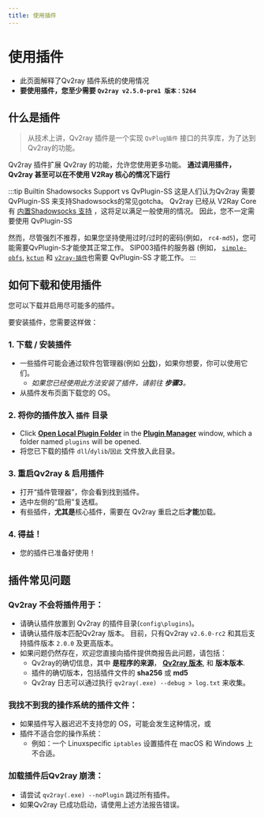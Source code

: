 ```yaml
---
title: 使用插件
---
```


# 使用插件

- 此页面解释了Qv2ray 插件系统的使用情况
- **要使用插件，您至少需要 `Qv2ray v2.5.0-pre1 版本：5264`**

## 什么是插件

> 从技术上讲，Qv2ray 插件是一个实现 `QvPlug插件` 接口的共享库，为了达到Qv2ray的功能。

Qv2ray 插件扩展 Qv2ray 的功能，允许您使用更多功能。 **通过调用插件，Qv2ray 甚至可以在不使用 V2Ray 核心的情况下运行**



:::tip Builtin Shadowsocks Support vs QvPlugin-SS 这是人们认为Qv2ray 需要 QvPlugin-SS 来支持Shadowsocks的常见gotcha。 Qv2ray 已经从 V2Ray Core 有 [内置Shadowsocks 支持](https://www.v2fly.org/config/protocols/shadowsocks.html#outboundconfigurationobject) ，这将足以满足一般使用的情况。 因此，您不一定需要使用 QvPlugin-SS

然而，尽管强烈不推荐，如果您坚持使用过时/过时的密码(例如， `rc4-md5`)，您可能需要QvPlugin-S才能使其正常工作。 SIP003插件的服务器 (例如， [`simple-obfs`](https://github.com/shadowsocks/simple-obfs), [`kctun`](https://github.com/xtaci/kcptun) 和 [`v2ray-插件`](https://github.com/shadowsocks/v2ray-plugin)也需要 QvPlugin-SS 才能工作。 :::

## 如何下载和使用插件

您可以下载并启用尽可能多的插件。

要安装插件，您需要这样做：

### 1. 下载 / 安装插件

- 一些插件可能会通过软件包管理器(例如 [分数](../getting-started/step1.md#scoop-for-windows-users))，如果你想要，你可以使用它们。
  - _如果您已经使用此方法安装了插件，请前往 **步骤3**。_
- 从插件发布页面下载您的 OS。

### 2. 将你的插件放入 `插件` 目录

- Click **[Open Local Plugin Folder](qv2ray://open/plugin/metadata)** in the **[Plugin Manager](qv2ray://open/plugin/plugindir)** window, which a folder named `plugins` will be opened.
- 将您已下载的插件 `dll`/`dylib`/`因此` 文件放入此目录。

### 3. 重启Qv2ray & 启用插件

- 打开“插件管理器”，你会看到找到插件。
- 选中左侧的“启用”复选框。
- 有些插件，**尤其是**核心插件，需要在 Qv2ray 重启之后**才能**加载。

### 4. 得益！

- 您的插件已准备好使用！

## 插件常见问题

### Qv2ray 不会将插件用于：

- 请确认插件放置到 Qv2ray 的插件目录(`config\plugins`)。
- 请确认插件版本匹配Qv2ray 版本。 目前，只有Qv2ray `v2.6.0-rc2` 和其后支持插件版本 `2.0.0` 及更高版本。
- 如果问题仍然存在，欢迎您直接向插件提供商报告此问题，请包括：
  - Qv2ray的确切信息，其中 **是程序的来源**， **[Qv2ray 版本](qv2ray://open/preference/about)**, 和 **版本版本**.
  - 插件的确切版本，包括插件文件的 **sha256** 或 **md5**
  - Qv2ray 日志可以通过执行 `qv2ray(.exe) --debug > log.txt` 来收集。

### 我找不到我的操作系统的插件文件：

- 如果插件写入器迟迟不支持您的 OS，可能会发生这种情况，或
- 插件不适合您的操作系统：
  - 例如：一个 Linuxspecific `iptables` 设置插件在 macOS 和 Windows 上不合适。

### 加载插件后Qv2ray 崩溃：

- 请尝试 `qv2ray(.exe) --noPlugin` 跳过所有插件。
- 如果Qv2ray 已成功启动，请使用上述方法报告错误。
